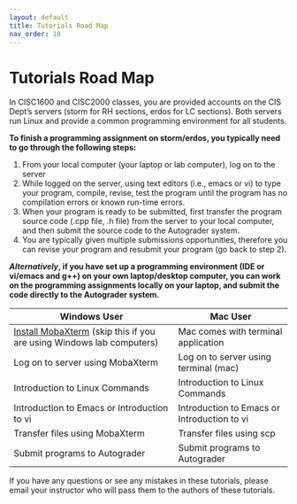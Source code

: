 ```yaml
---
layout: default
title: Tutorials Road Map
nav_order: 10
---
```

  
# Tutorials Road Map

In CISC1600 and CISC2000 classes, you are provided accounts on the CIS Dept’s servers (storm for RH sections, erdos for LC sections). Both servers run Linux and provide a common programming environment for all students.   
  
**To finish a programming assignment on storm/erdos, you typically need to go through the following steps:**  
  
1. From your local computer (your laptop or lab computer), log on to the server 
2. While logged on the server, using text editors (i.e., emacs or vi) to type your program, compile, revise, test the program until the program has no compilation errors or known run-time errors. 
3. When your program is ready to be submitted, first transfer the program source code (.cpp file, .h file) from the server to your local computer, and then submit the source code to the Autograder system.
4. You are typically given multiple submissions opportunities, therefore you can revise your program and resubmit your program (go back to step 2). 

**_Alternatively_, if you have set up a programming environment (IDE or vi/emacs and g++) on your own laptop/desktop computer, you can work on the programming assignments locally on your laptop, and submit the code directly to the Autograder system.**


| Windows User                                                         | Mac User                                    |
| -------------------------------------------------------------------- | ------------------------------------------- |
| [Install MobaXterm]() (skip this if you are using Windows lab computers) | Mac comes with terminal application         |
| Log on to server using MobaXterm                                     | Log on to server using terminal (mac)       |
| Introduction to Linux Commands                                       | Introduction to Linux Commands              |
| Introduction to Emacs or Introduction to vi                          | Introduction to Emacs or Introduction to vi |
| Transfer files using MobaXterm                                       | Transfer files using scp                    |
| Submit programs to Autograder                                        | Submit programs to Autograder               |
  
If you have any questions or see any mistakes in these tutorials, please email your instructor who will pass them to the authors of these tutorials. 
